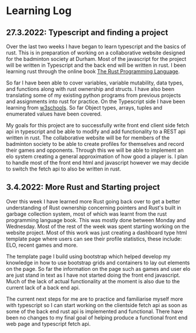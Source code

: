 # Learning Log

## 27.3.2022: Typescript and finding a project
Over the last two weeks I have began to learn typescript and the basics of rust. This is in preparation of working on a collaborative website designed for the badminton society at Durham. Most of the javascript for the project will be written in Typescript and the back end will be written in rust. I been learning rust through the online book [The Rust Programming Language](https://doc.rust-lang.org/book/). 

So far I have been able to cover variables, variable mutability, data types, and functions along with rust ownership and structs. I have also been translating some of my existing python programs from previous projects and assignments into rust for practice. On the Typescript side I have been learning from [w3schools](https://www.w3schools.com/typescript/typescript_object_types.php). So far Object types, arrays, tuples and enumerated values have been covered.

My goals for this project are to successfully write front end client side fetch api in typescript and be able to modify and add functionality to a REST api written in rust. The collaborative website will be for members of the badminton society to be able to create profiles for themselves and record their games and opponents. Through this we will be able to implement an elo system creating a general approximation of how good a player is. I plan to handle most of the front end html and javascript however we may decide to switch the fetch api to also be written in rust.

## 3.4.2022: More Rust and Starting project
Over this week I have learned more Rust going back over to get a better understanding of Rust ownership concerning pointers and Rust's built in garbage collection system, most of which was learnt from the rust programming language book. This was mostly done between Monday and Wednesday. Most of the rest of the week was spent starting working on the website project. Most of this work was just creating a dashboard type html template page where users can see their profile statistics, these include: ELO, recent games and more.

The template page I build using bootstrap which helped develop my knowledge in how to use bootstrap grids and containers to lay out elements on the page. So far the information on the page such as games and user elo are just stand in text as I have not started doing the front end javascript. Much of the lack of actual functionality at the moment is also due to the current lack of a back end api.

The current next steps for me are to practice and familiarise myself more with typescript so I can start working on the clientside fetch api as soon as some of the back end rust api is implemented and functional. There have been no changes to my final goal of helping produce a functional front end web page and typescript fetch api.
